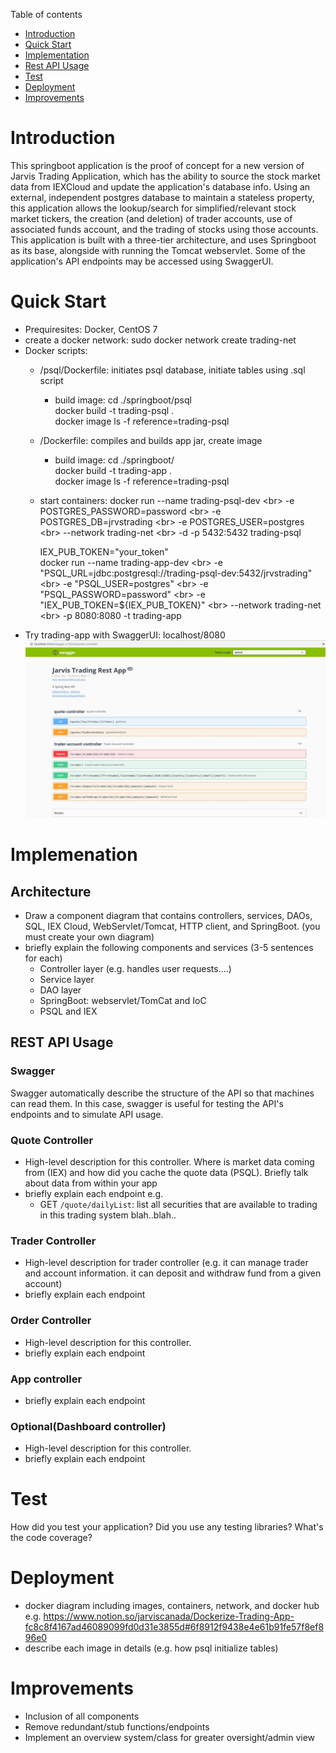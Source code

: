 Table of contents
* [Introduction](#Introduction)
* [Quick Start](#Quick_Start)
* [Implementation](#Implementation)
* [Rest API Usage](#Rest_API_Usage)
* [Test](#Test)
* [Deployment](#Deployment)
* [Improvements](#Improvements)

# Introduction
This springboot application is the proof of concept for a new version of Jarvis Trading Application, which has the ability to source the stock market data from IEXCloud and update the application's database info. Using an external, independent postgres database to maintain a stateless property, this application allows the lookup/search for simplified/relevant stock market tickers, the creation (and deletion) of trader accounts, use of associated funds account, and the trading of stocks using those accounts. This application is built with a three-tier architecture, and uses Springboot as its base, alongside with running the Tomcat webservlet. Some of the application's API endpoints may be accessed using SwaggerUI.

# Quick Start
- Prequiresites: Docker, CentOS 7
- create a docker network: sudo docker network create trading-net
- Docker scripts:
	- /psql/Dockerfile: initiates psql database, initiate tables using .sql script
		- build image:
			cd ./springboot/psql<br>
			docker build -t trading-psql .<br>
			docker image ls -f reference=trading-psql<br>
	- /Dockerfile: compiles and builds app jar, create image
		- build image:
			cd ./springboot/<br>
			docker build -t trading-app . <br>
			docker image ls -f reference=trading-psql <br>
  - start containers:
  	docker run --name trading-psql-dev \<br>
	-e POSTGRES_PASSWORD=password \<br>
	-e POSTGRES_DB=jrvstrading \<br>
	-e POSTGRES_USER=postgres \<br>
	--network trading-net \<br>
	-d -p 5432:5432 trading-psql<br>

	IEX_PUB_TOKEN="your_token"<br>
	docker run --name trading-app-dev \<br>
	-e "PSQL_URL=jdbc:postgresql://trading-psql-dev:5432/jrvstrading" \<br>
	-e "PSQL_USER=postgres" \<br>
	-e "PSQL_PASSWORD=password" \<br>
	-e "IEX_PUB_TOKEN=${IEX_PUB_TOKEN}" \<br>
	--network trading-net \<br>
	-p 8080:8080 -t trading-app<br>
- Try trading-app with SwaggerUI: localhost/8080
![Swagger UI Usage](src/SwaggerPreview.JPG)

# Implemenation
## Architecture
- Draw a component diagram that contains controllers, services, DAOs, SQL, IEX Cloud, WebServlet/Tomcat, HTTP client, and SpringBoot. (you must create your own diagram)
- briefly explain the following components and services (3-5 sentences for each)
  - Controller layer (e.g. handles user requests....)
  - Service layer
  - DAO layer
  - SpringBoot: webservlet/TomCat and IoC
  - PSQL and IEX

## REST API Usage
### Swagger
Swagger automatically describe the structure of the API so that machines can read them. In this case, swagger is useful for testing the API's endpoints and to simulate API usage.
### Quote Controller
- High-level description for this controller. Where is market data coming from (IEX) and how did you cache the quote data (PSQL). Briefly talk about data from within your app
- briefly explain each endpoint
  e.g.
  - GET `/quote/dailyList`: list all securities that are available to trading in this trading system blah..blah..
### Trader Controller
- High-level description for trader controller (e.g. it can manage trader and account information. it can deposit and withdraw fund from a given account)
- briefly explain each endpoint
### Order Controller
- High-level description for this controller.
- briefly explain each endpoint
### App controller
- briefly explain each endpoint
### Optional(Dashboard controller)
- High-level description for this controller.
- briefly explain each endpoint

# Test 
How did you test your application? Did you use any testing libraries? What's the code coverage?

# Deployment
- docker diagram including images, containers, network, and docker hub
e.g. https://www.notion.so/jarviscanada/Dockerize-Trading-App-fc8c8f4167ad46089099fd0d31e3855d#6f8912f9438e4e61b91fe57f8ef896e0
- describe each image in details (e.g. how psql initialize tables)

# Improvements
- Inclusion of all components
- Remove redundant/stub functions/endpoints
- Implement an overview system/class for greater oversight/admin view
